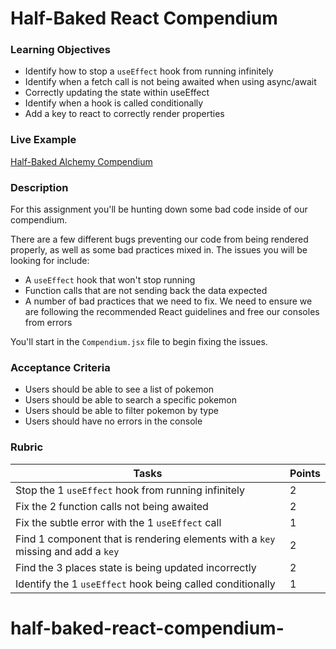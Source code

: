 # Half-Baked React Compendium

### Learning Objectives
- Identify how to stop a `useEffect` hook from running infinitely
- Identify when a fetch call is not being awaited when using async/await
- Correctly updating the state within useEffect
- Identify when a hook is called conditionally
- Add a key to react to correctly render properties

### Live Example

[Half-Baked Alchemy Compendium](https://half-baked-alchemy-compendium.netlify.app/)

### Description
For this assignment you'll be hunting down some bad code inside of our compendium.

There are a few different bugs preventing our code from being rendered properly, as well as some bad practices mixed in. The issues you will be looking for include:

 - A `useEffect` hook that won't stop running
 - Function calls that are not sending back the data expected
 - A number of bad practices that we need to fix. We need to ensure we are following the recommended React guidelines and free our consoles from errors

You'll start in the `Compendium.jsx` file to begin fixing the issues.
### Acceptance Criteria
 - Users should be able to see a list of pokemon
 - Users should be able to search a specific pokemon
 - Users should be able to filter pokemon by type
 - Users should have no errors in the console

### Rubric

| Tasks                                                                                | Points |
| ------------------------------------------------------------------------------------ | ------ |
| Stop the 1 `useEffect` hook from running infinitely                                  | 2      |
| Fix the 2 function calls not being awaited                                           | 2      |
| Fix the subtle error with the 1 `useEffect` call                                     | 1      |
| Find 1 component that is rendering elements with a `key` missing and add a `key`     | 2      |
| Find the 3 places state is being updated incorrectly                                 | 2      |
| Identify the 1 `useEffect` hook being called conditionally                           | 1      |
# half-baked-react-compendium-
